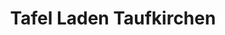 ---
title: "Tafel Laden Taufkirchen"
url: /taufkirchen-vils/tafel-laden-taufkirchen/
shop: Lebensmittel
---
